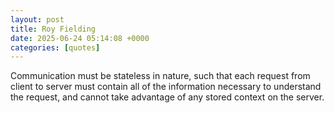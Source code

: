```yaml
---
layout: post
title: Roy Fielding
date: 2025-06-24 05:14:08 +0000
categories: [quotes]
---
```


Communication must be stateless in nature, such that each request from client to server must contain all of the information necessary to understand the request, and cannot take advantage of any stored context on the server.  

